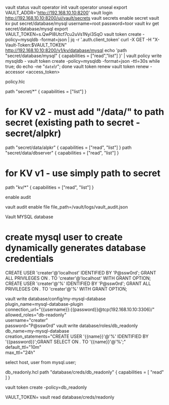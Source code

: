 
vault status
vault operator init
vault operator unseal
export VAULT_ADDR='http://192.168.10.10:8200'
vault login
http://192.168.10.10:8200/ui/vault/secrets
vault secrets enable secret
vault kv put secret/database/mysql username=root password=toor
vault kv get secret/database/mysql
export VAULT_TOKEN=s.QwPl8Utcf7cu2uVs1Nyi3SqO
vault token create -policy=mysqldb -format=json | jq -r '.auth.client_token'
curl -X GET -H "X-Vault-Token:$VAULT_TOKEN" http://192.168.10.10:8200/v1/kv/database/mysql
echo 'path "secret/database/mysql" { capabilities = ["read","list"] }' | vault policy write mysqldb -
vault token create -policy=mysqldb -format=json -ttl=30s
while true; do echo -ne "`date`\r"; done
vault token renew <token>
vault token renew -accessor <access_token>

  
  

policy.hlc

path "secret/*" {
  capabilities = ["list"]
}
# for KV v2 - must add "/data/" to path secret (existing path to secret - secret/alpkr)
path "secret/data/alpkr" {
  capabilities = ["read", "list"]
}
path "secret/data/dbserver" {
  capabilities = ["read", "list"]
}
# for KV v1 - use simply path to secret
path "kv/*" {
  capabilities = ["read", "list"]
}


enable audit

vault audit enable file file_path=/vault/logs/vault_audit.json


Vault MYSQL database 
# create mysql user to create dynamically generates database credentials
CREATE USER 'creater'@'localhost' IDENTIFIED BY 'P@ssw0rd';
GRANT ALL PRIVILEGES ON *.* TO 'creater'@'localhost' WITH GRANT OPTION;
CREATE USER 'creater'@'%' IDENTIFIED BY 'P@ssw0rd';
GRANT ALL PRIVILEGES ON *.* TO 'creater'@'%' WITH GRANT OPTION;

vault write database/config/my-mysql-database \
    plugin_name=mysql-database-plugin \
    connection_url="{{username}}:{{password}}@tcp(192.168.10.10:3306)/" \
    allowed_roles="db-readonly" \
    username="creater" \
    password="P@ssw0rd"
vault write database/roles/db_readonly \
    db_name=my-mysql-database \
    creation_statements="CREATE USER '{{name}}'@'%' IDENTIFIED BY '{{password}}';GRANT SELECT ON *.* TO '{{name}}'@'%';" \
    default_ttl="10m" \
    max_ttl="24h"
    
    
select host, user from mysql.user;

db_readonly.hcl
path "database/creds/db_readonly" {
  capabilities = [ "read" ]
}

vault token create -policy=db_readonly

VAULT_TOKEN=<token of policy=db_readonly> vault read database/creds/readonly